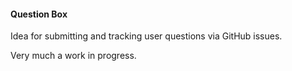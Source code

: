 #### Question Box

Idea for submitting and tracking user questions via GitHub issues.

Very much a work in progress.